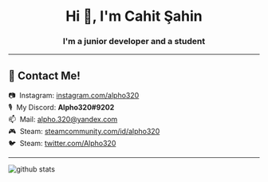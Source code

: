<h1 align="center">Hi 👋, I'm Cahit Şahin</h1>
<h3 align="center">I'm a junior developer and a student</h3>

<hr>

## 💬 Contact Me!


📷&nbsp;&nbsp;Instagram: [instagram.com/alpho320](https://instagram.com/alpho320)<br>
🎙&nbsp;&nbsp;My Discord: **Alpho320#9202**<br>
📫&nbsp;&nbsp;Mail: [alpho.320@yandex.com](mailto:alpho.320@yandex.com)<br>
🎮&nbsp;&nbsp;Steam: [steamcommunity.com/id/alpho320](https://steamcommunity.com/id/alpho320)<br>
🐦&nbsp;&nbsp;Steam: [twitter.com/Alpho320](https://twitter.com/Alpho320)<br>

<hr>

![github stats](https://github-readme-stats.vercel.app/api?username=Alpho320&show_icons=true)
